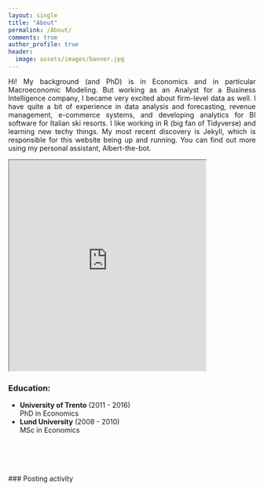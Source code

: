 ```yaml
---
layout: single
title: "About"
permalink: /About/
comments: true
author_profile: true
header:
  image: assets/images/banner.jpg
---
```


 <p align="justify"> Hi! My background (and PhD) is in Economics and in particular Macroeconomic Modeling.
But working as an Analyst for a Business Intelligence company, I became very excited about firm-level data as well. I have quite a bit of experience in data analysis and forecasting, revenue management, e-commerce systems, and developing analytics for BI software for Italian ski resorts. I like working in R (big fan of Tidyverse) and learning new techy things. My most recent discovery is Jekyll, which is responsible for this website being up and running.
You can find out more using my personal assistant, Albert-the-bot.</p>

<iframe
    width="400"
    height="430"
    src="https://console.dialogflow.com/api-client/demo/embedded/69dff710-e2b5-481c-8c93-b782f1d77284">
</iframe>


### Education:
- **University of Trento** (2011 - 2016)   
  PhD in Economics
- **Lund University** (2008 - 2010)   
  MSc in Economics

<br>
<br>
<br>
<br>
### Posting activity
  <div id="calendar" style="margin:0 auto;">
  	<div id="cal-heatmap"></div>
  	<div style="padding-top: 10px;">
  		<a href="#" style="margin-right:10px;" id="cal-heatmap-PreviousDomain-selector"><i class="fa fa-chevron-left"></i></a>
  		<a href="#" style="float:right;" id="cal-heatmap-NextDomain-selector"><i class="fa fa-chevron-right"></i></a>
  	</div>
  </div>
